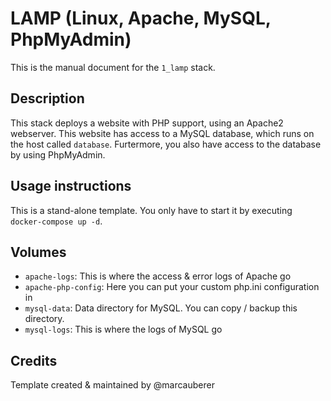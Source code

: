 # LAMP (Linux, Apache, MySQL, PhpMyAdmin)
This is the manual document for the `1_lamp` stack.

## Description
This stack deploys a website with PHP support, using an Apache2 webserver. This website has access to a MySQL database, which runs on the host called `database`. Furtermore, you also have access to the database by using PhpMyAdmin.

## Usage instructions
This is a stand-alone template. You only have to start it by executing `docker-compose up -d`.

## Volumes
-   `apache-logs`: This is where the access & error logs of Apache go
-   `apache-php-config`: Here you can put your custom php.ini configuration in
-   `mysql-data`: Data directory for MySQL. You can copy / backup this directory.
-   `mysql-logs`: This is where the logs of MySQL go

## Credits
Template created & maintained by @marcauberer